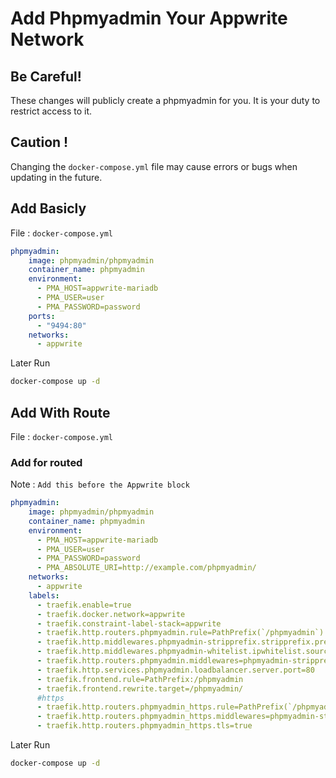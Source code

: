 # Add Phpmyadmin Your Appwrite Network

## Be Careful!

These changes will publicly create a phpmyadmin for you. It is your duty to restrict access to it.


## Caution !

Changing the `docker-compose.yml` file may cause errors or bugs when updating in the future.


## Add Basicly

File : `docker-compose.yml`

```yml
phpmyadmin:
    image: phpmyadmin/phpmyadmin
    container_name: phpmyadmin
    environment:
      - PMA_HOST=appwrite-mariadb
      - PMA_USER=user
      - PMA_PASSWORD=password
    ports:
      - "9494:80"
    networks:
      - appwrite
```

Later Run

```sh
docker-compose up -d
```


## Add With Route

File : `docker-compose.yml`

### Add for routed

Note : `Add this before the Appwrite block`

```yml
phpmyadmin:
    image: phpmyadmin/phpmyadmin
    container_name: phpmyadmin
    environment:
      - PMA_HOST=appwrite-mariadb
      - PMA_USER=user
      - PMA_PASSWORD=password
      - PMA_ABSOLUTE_URI=http://example.com/phpmyadmin/
    networks:
      - appwrite
    labels:
      - traefik.enable=true
      - traefik.docker.network=appwrite
      - traefik.constraint-label-stack=appwrite
      - traefik.http.routers.phpmyadmin.rule=PathPrefix(`/phpmyadmin`)
      - traefik.http.middlewares.phpmyadmin-stripprefix.stripprefix.prefixes=/phpmyadmin
      - traefik.http.middlewares.phpmyadmin-whitelist.ipwhitelist.sourcerange=10.0.0.1/32
      - traefik.http.routers.phpmyadmin.middlewares=phpmyadmin-stripprefix
      - traefik.http.services.phpmyadmin.loadbalancer.server.port=80
      - traefik.frontend.rule=PathPrefix:/phpmyadmin
      - traefik.frontend.rewrite.target=/phpmyadmin/
      #https
      - traefik.http.routers.phpmyadmin_https.rule=PathPrefix(`/phpmyadmin`)
      - traefik.http.routers.phpmyadmin_https.middlewares=phpmyadmin-stripprefix,phpmyadmin-whitelist
      - traefik.http.routers.phpmyadmin_https.tls=true
```

Later Run

```sh
docker-compose up -d
```





